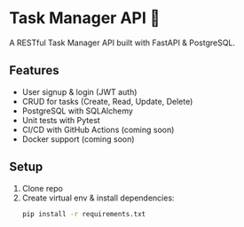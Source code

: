 # Task Manager API 🚀

A RESTful Task Manager API built with FastAPI & PostgreSQL.

## Features
- User signup & login (JWT auth)
- CRUD for tasks (Create, Read, Update, Delete)
- PostgreSQL with SQLAlchemy
- Unit tests with Pytest
- CI/CD with GitHub Actions (coming soon)
- Docker support (coming soon)

## Setup
1. Clone repo
2. Create virtual env & install dependencies:
   ```bash
   pip install -r requirements.txt
